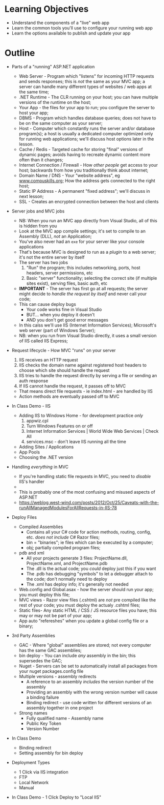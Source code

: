 **Learning Objectives**
=======================
- Understand the components of a "live" web app
- Learn the common tools you'll use to configure your running web app
- Learn the options available to publish and update your app

**Outline**
===========
- Parts of a "running" ASP.NET application
  - Web Server - Program which "listens" for incoming HTTP requests and sends responses; this is _not_ the same as your MVC app; a server can handle many different types of websites / web apps at the same time;
  - .NET Runtime - The CLR running on your host; you can have multiple versions of the runtime on the host;
  - Your App - the files for your app to run; you configure the server to host your app;
  - DBMS - Program which handles database queries; does not have to be on the same computer as your server;
  - Host - Computer which constantly runs the server and/or database program(s); a host is usually a dedicated computer optimized only for running web applications; we'll discuss host options later in the lesson.
  - Cache / Redis - Targeted cache for storing "final" versions of dynamic pages; avoids having to recreate dynamic content more often than it changes;
  - Internet Connection / Firewall - How _other people_ get access to your host; backwards from how you traditionally think about internet;
  - Domain Name / DNS - Your "website address", eg www.compuskills.org; How the address gets connected to the right host;
  - Static IP Address - A permanent "fixed address"; we'll discuss in next lesson;
  - SSL - Creates an encrypted connection between the host and clients

- Server jobs and MVC jobs
  - NB: When you run an MVC app directly from Visual Studio, all of this is hidden from you
  - Look at the MVC app compile settings; it's set to compile to an Assembly (DLL), _not_ an Application;
  - You've also never had an `exe` for your server like your console applications
  - That's because MVC is designed to run as a _plugin_ to a web server; it's not the entire server by itself
  - The server has two jobs
    1. "Run" the program; this includes networking, ports, host headers, server permissions, etc
    2. Basic "server" functionality; selecting the correct site (if multiple sites exist), serving files, basic auth, etc
  - **IMPORTANT** - The server has first go at all requests; the server might decide to _handle the request by itself_ and never call your code;
  - This can cause deploy bugs
    - Your code works fine in Visual Studio
    - BUT... when you deploy it doesn't
    - AND you don't get good error messages
  - In this calss we'll use IIS (Internet Information Services); Microsoft's web server (part of Windows Server);
  - NB: when you run from Visual Studio directly, it uses a small version of IIS called IIS Express;

- Request lifecycle - How MVC "runs" on your server
  1. IIS receives an HTTP request
  2. IIS checks the domain name against registered host headers to choose which site should handle the request
  3. IIS tries to handle the request directly by serving a file or sending an auth response
  4. If IIS cannot handle the request, it passes off to MVC

  - That means direct file requests - ie index.html - are handled by IIS
  - Action methods are eventually passed off to MVC

- In Class Demo - IIS
  - Adding IIS to Windows Home - for development practice _only_
    1. appwiz.cpl
    2. Turn Windows Features on or off
    3. Internet Information Services | World Wide Web Services | Check All
    4. services.msc - don't leave IIS running all the time
  - Adding Sites / Applications
  - App Pools
  - Choosing the .NET version

- Handling _everything_ in MVC
  - If you're handling static file requests in MVC, you need to _disable_ IIS's handler
  - <modules runAllManagedModulesForAllRequests="true" />
  - This is probably one of the most confusing and misused aspects of ASP.NET
  - https://weblog.west-wind.com/posts/2012/Oct/25/Caveats-with-the-runAllManagedModulesForAllRequests-in-IIS-78

- Deploy Files
  - Compiled Assemblies
    - Contains all your C# code for action methods, routing, config, etc.  _does not include_ C# Razor files;
    - bin = "binaries"; ie files which can be executed by a computer;
    - obj; partially compiled program files;
  - pdb and xml
    - All your projects generate 3 files: ProjectName.dll, ProjectName.xml, and ProjectName.pdb
    - The .dll is the actual code; you _could_ deploy just this if you want
    - The .pdb has debugging "symbols" to let a debugger attach to the code; don't normally need to deploy
    - The .xml has deploy info; it's generally not needed
  - Web.config and Global.asax - how the server should run your app; you must deploy this file;
  - MVC views - Razor view files (.cshtml) are _not_ pre compiled like the rest of your code; you must deploy the actualy .cshtml files;
  - Static files- Any static HTML / CSS / JS resource files you have; this may or may not be part of your app;
  - App auto "refereshes" when you update a global config file or a binary;

- 3rd Party Assemblies
  - GAC - Where "global" assemblies are stored; not every computer has the same GAC assemblies;
  - bin deploy - You can include _any_ assembly in the bin; this supersedes the GAC;
  - Nuget - Servers can be set to automatically install all packages from your nuget packages.config file
  - Multiple versions - assembly redirects
    - A reference to an assembly _includes_ the version number of the assembly
    - Providing an assembly with the wrong version number will cause a binding failure
    - Binding redirect - use code written for different versions of an assembly together in one project
  - Strong names
    - Fully qualified name - Assembly name
    - Public Key Token
    - Version Number

- In Class Demo
  - Binding redirect
  - Setting assembly for bin deploy

- Deployment Types
  - 1 Click via IIS integration
  - FTP
  - Local Network
  - Manual

- In Class Demo - 1 Click Deploy to "Local IIS"
